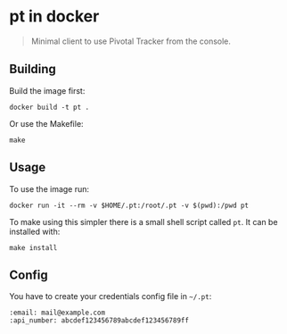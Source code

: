 # pt in docker

> Minimal client to use Pivotal Tracker from the console.

## Building

Build the image first:

    docker build -t pt .

Or use the Makefile:

    make

## Usage

To use the image run:

    docker run -it --rm -v $HOME/.pt:/root/.pt -v $(pwd):/pwd pt

To make using this simpler there is a small shell script called `pt`. It
can be installed with:

    make install

## Config

You have to create your credentials config file in `~/.pt`:

    :email: mail@example.com
    :api_number: abcdef123456789abcdef123456789ff
